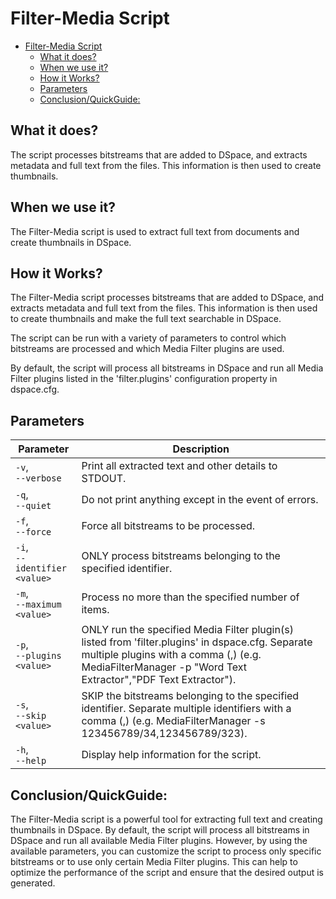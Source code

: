 # Filter-Media Script
<!-- TOC -->
* [Filter-Media Script](#filter-media-script)
  * [What it does?](#what-it-does)
  * [When we use it?](#when-we-use-it)
  * [How it Works?](#how-it-works)
  * [Parameters](#parameters)
  * [Conclusion/QuickGuide:](#conclusionquickguide)
<!-- TOC -->
## What it does?

The script processes bitstreams that are added to DSpace, and extracts metadata and full text from the files. This information is then used to create thumbnails.

## When we use it?

The Filter-Media script is used to extract full text from documents and create thumbnails in DSpace.

## How it Works?

The Filter-Media script processes bitstreams that are added to DSpace, and extracts metadata and full text from the files. This information is then used to create thumbnails and make the full text searchable in DSpace.

The script can be run with a variety of parameters to control which bitstreams are processed and which Media Filter plugins are used.

By default, the script will process all bitstreams in DSpace and run all Media Filter plugins listed in the 'filter.plugins' configuration property in dspace.cfg.

## Parameters

| Parameter                         | Description                                                                                                                                                                                                   |
|-----------------------------------|---------------------------------------------------------------------------------------------------------------------------------------------------------------------------------------------------------------|
| `-v`, <br/>`--verbose`            | Print all extracted text and other details to STDOUT.                                                                                                                                                         |
| `-q`, <br/>`--quiet`              | Do not print anything except in the event of errors.                                                                                                                                                          |
| `-f`, <br/>`--force`              | Force all bitstreams to be processed.                                                                                                                                                                         |
| `-i`, <br/>`--identifier <value>` | ONLY process bitstreams belonging to the specified identifier.                                                                                                                                                |
| `-m`, <br/>`--maximum <value>`    | Process no more than the specified number of items.                                                                                                                                                           |
| `-p`, <br/>`--plugins <value>`    | ONLY run the specified Media Filter plugin(s) listed from 'filter.plugins' in dspace.cfg. Separate multiple plugins with a comma (,) (e.g. MediaFilterManager -p "Word Text Extractor","PDF Text Extractor"). |
| `-s`, <br/>`--skip <value>`       | SKIP the bitstreams belonging to the specified identifier. Separate multiple identifiers with a comma (,) (e.g. MediaFilterManager -s 123456789/34,123456789/323).                                            |
| `-h`, <br/>`--help`               | Display help information for the script.                                                                                                                                                                      |

## Conclusion/QuickGuide:

The Filter-Media script is a powerful tool for extracting full text and creating thumbnails in DSpace. By default, the
script will process all bitstreams in DSpace and run all available Media Filter plugins. However, by using the available
parameters, you can customize the script to process only specific bitstreams or to use only certain Media Filter
plugins. This can help to optimize the performance of the script and ensure that the desired output is generated.
